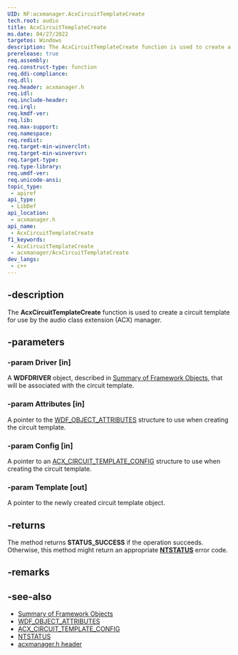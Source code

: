 ```yaml
---
UID: NF:acxmanager.AcxCircuitTemplateCreate
tech.root: audio
title: AcxCircuitTemplateCreate
ms.date: 04/27/2022
targetos: Windows
description: The AcxCircuitTemplateCreate function is used to create a circuit template for use by the audio class extension (ACX) manager.
prerelease: true
req.assembly: 
req.construct-type: function
req.ddi-compliance: 
req.dll: 
req.header: acxmanager.h
req.idl: 
req.include-header: 
req.irql: 
req.kmdf-ver: 
req.lib: 
req.max-support: 
req.namespace: 
req.redist: 
req.target-min-winverclnt: 
req.target-min-winversvr: 
req.target-type: 
req.type-library: 
req.umdf-ver: 
req.unicode-ansi: 
topic_type:
 - apiref
api_type:
 - LibDef
api_location:
 - acxmanager.h
api_name:
 - AcxCircuitTemplateCreate
f1_keywords:
 - AcxCircuitTemplateCreate
 - acxmanager/AcxCircuitTemplateCreate
dev_langs:
 - c++
---
```


## -description

The **AcxCircuitTemplateCreate** function is used to create a circuit template for use by the audio class extension (ACX) manager.

## -parameters

### -param Driver [in]

A **WDFDRIVER** object, described in [Summary of Framework Objects](/windows-hardware/drivers/wdf/summary-of-framework-objects), that will be associated with the circuit template.

### -param Attributes [in]

A pointer to the [WDF_OBJECT_ATTRIBUTES](../wdfobject/ns-wdfobject-_wdf_object_attributes.md) structure to use when creating the circuit template.

### -param Config [in]

A pointer to an [ACX_CIRCUIT_TEMPLATE_CONFIG](ns-acxmanager-acx_circuit_template_config.md) structure to use when creating the circuit template.

### -param Template [out]

A pointer to the newly created circuit template object.

## -returns

The method returns **STATUS_SUCCESS** if the operation succeeds. Otherwise, this method might return an appropriate **[NTSTATUS](/windows-hardware/drivers/kernel/ntstatus-values)** error code.

## -remarks

## -see-also

- [Summary of Framework Objects](/windows-hardware/drivers/wdf/summary-of-framework-objects)
- [WDF_OBJECT_ATTRIBUTES](../wdfobject/ns-wdfobject-_wdf_object_attributes.md)
- [ACX_CIRCUIT_TEMPLATE_CONFIG](ns-acxmanager-acx_circuit_template_config.md)
- [NTSTATUS](/windows-hardware/drivers/kernel/ntstatus-values)
- [acxmanager.h header](index.md)

